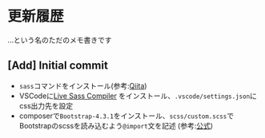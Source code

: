 # 更新履歴

…という名のただのメモ書きです

## [Add] Initial commit

 - `sass`コマンドをインストール(参考:[Qiita](https://qiita.com/akkisu/items/5287259a0ab3f1cb6faa))
 - VSCodeに[Live Sass Compiler](https://marketplace.visualstudio.com/items?itemName=ritwickdey.live-sass) をインストール、`.vscode/settings.json`にcss出力先を設定
 - composerで`Bootstrap-4.3.1`をインストール、`scss/custom.scss`でBootstrapのscssを読み込むよう`@import`文を記述 (参考:[公式](https://getbootstrap.jp/docs/4.3/getting-started/download/))
